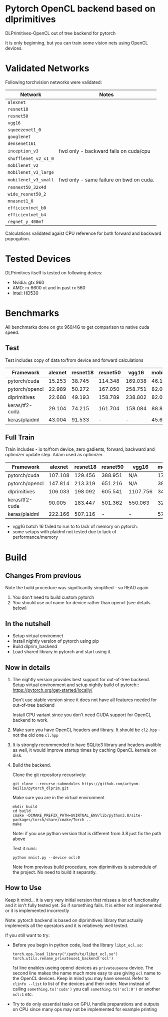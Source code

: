 # Pytorch OpenCL backend based on dlprimitives

DLPrimitives-OpenCL out of tree backend for pytorch

It is only beginning, but you can train some vision nets using OpenCL devices.


# Validated Networks

Following torchvision networks were validated:

| Network               |   Notes                                   |
|-----------------------|-------------------------------------------|
| `alexnet`             |                                           |
| `resnet18`            |                                           |
| `resnet50`            |                                           |
| `vgg16`               |                                           |
| `squeezenet1_0`       |                                           |
| `googlenet`           |                                           |
| `densenet161`         |                                           |
| `inception_v3`        | fwd only - backward fails on cuda/cpu     |
| `shufflenet_v2_x1_0`  |                                           |
| `mobilenet_v2`        |                                           |
| `mobilenet_v3_large`  |                                           |
| `mobilenet_v3_small`  | fwd only - same failure on bwd on cuda.   |
| `resnext50_32x4d`     |                                           |
| `wide_resnet50_2`     |                                           |
| `mnasnet1_0`          |                                           |
| `efficientnet_b0`     |                                           |
| `efficientnet_b4`     |                                           |
| `regnet_y_400mf`      |                                           |


Calculations validated agaist CPU reference for both forward and backward popogation.

# Tested Devices

DLPrimitves itself is tested on following devies: 

- Nvidia: gtx 960
- AMD: rx 6600 xt and in past rx 560
- Intel: HD530

# Benchmarks

All benchmarks done on gtx 960/4G to get comparison to native cuda speed.

## Test

Test includes copy of data to/from device and forward calculations

| Framework       | alexnet  | resnet18 | resnet50 | vgg16  |  mobilenet |
|-----------------|----------|----------|----------|--------|------------|
|pytorch/cuda     | 15.253   | 38.745   | 114.348  | 169.038| 46.110     |     
|pytorch/opencl   | 22.989   | 50.272   | 167.050  | 258.751| 82.044     |     
|dlprimitives     | 22.688   | 49.193   | 158.789  | 238.802| 82.080     |     
|keras/tf2-cuda   | 29.104   | 74.215   | 161.704  | 158.084| 88.851     |     
|keras/plaidml    | 43.004   | 91.533   | -        | -      | 45.693     |     

## Full Train 

Train includes - io to/from device, zero gadients, forward, backward and optimizer update step. Adam used as optimizer.


| Framework       | alexnet  | resnet18 | resnet50 | vgg16  |  mobilenet |
|-----------------|----------|----------|----------|--------|------------|
|pytorch/cuda     | 107.108  | 129.456  | 388.951  | N/A    | 177.434    |     
|pytorch/opencl   | 147.814  | 213.319  | 651.216  | N/A    | 382.590    |     
|dlprimitives     | 106.033  | 198.092  | 605.541  |1107.756| 344.599    |     
|keras/tf2-cuda   |  90.005  | 183.447  | 501.362  | 550.063| 322.416    |     
|keras/plaidml    | 222.166  | 507.116  | -        | -      | 571.438    |     

- vgg16 batch 16 failed to run to to lack of memory on pytorch.
- some setups with plaidml not tested due to lack of performance/memory



# Build

## Changes From previous

Note the build procedure was significantly simplified - so READ again

1. You don't need to build custom pytorch
2. You should use ocl name for device rather than opencl (see details below)

## In the nutshell

- Setup virtual enviromnet
- Install nightly version of pytorch using pip
- Build dlprim\_backend
- Load shared library in pytorch and start using it.

## Now in details

1.  The nightly version provides best support for out-of-tree backend. Setup virtual environment and setup 
    nightly build of pytorch:: <https://pytorch.org/get-started/locally/>

    Don't use stable version since it does not have all features needed for out-of-tree backend

    Install CPU variant since you don't need CUDA support for OpenCL backend to work.


2.  Make sure you have OpenCL headers and library. It should be `cl2.hpp` - not the old one `cl.hpp`

3.  It is strongly recommended to have SQLite3 library and headers avalible as well, it would improve startup times by caching OpenCL kernels on disk.

4.  Build the backend.

    Clone the git repository recusrively:

        git clone --recurse-submodules https://github.com/artyom-beilis/pytorch_dlprim.git

    Make sure you are in the virtual environment

        mkdir build
        cd build
        cmake -DCMAKE_PREFIX_PATH=$VIRTUAL_ENV/lib/python3.8/site-packages/torch/share/cmake/Torch ..
        make

    Note: if you use python version that is different from 3.8 just fix the path above

    Test it runs:

        python mnist.py --device ocl:0

    Note from previous build procedure, now dlprimitives is submodule of the project. No need to build it separatly.

    
## How to Use
    
Keep it mind... it is very very initial version that misses a lot of functionality and it isn't fully tested yet.
So if something fails. It is either not implemented or it is implemented incorrectly

Note: pytorch backend is based on dlprimitives library that actually implements all the operators and
it is relatievely well tested.

If you still want to try:

-   Before you begin in python code, load the library `libpt_ocl.so`:

        torch.ops.load_library("/path/to/libpt_ocl.so")
        torch.utils.rename_privateuse1_backend('ocl')

    1st line enables useing opencl devices as `privateuseone` device. The second line makes
    the name much more easy to use giving `ocl` name to the OpenCL devices.
    Keep in mind you may have several. Refer to `clinfo --list` to list
    of the devices and their order. Now instead of calling `something.to('cuda')` you call `something.to('ocl:0')`
    or another `ocl:1` etc.

-   Try to do only essential tasks on GPU, handle preparations and outputs on CPU since many ops may not be implemented
    for example printing




